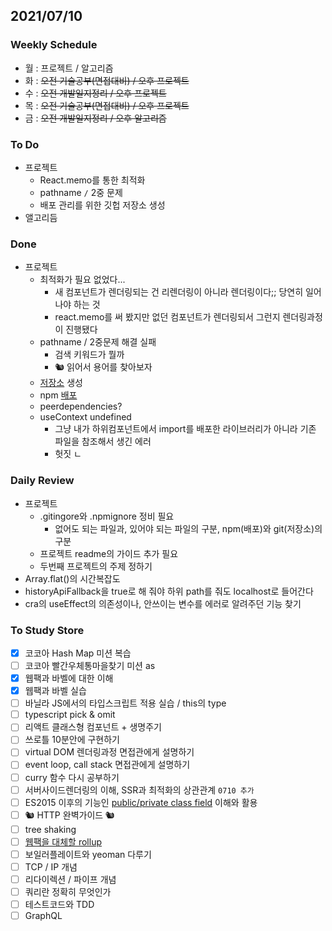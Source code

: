 ## 2021/07/10

### Weekly Schedule

- 월 : 프로젝트 / 알고리즘
- 화 : ~~오전 기술공부(면접대비) / 오후 프로젝트~~
- 수 : ~~오전 개발일지정리 / 오후 프로젝트~~
- 목 : ~~오전 기술공부(면접대비) / 오후 프로젝트~~
- 금 : ~~오전 개발일지정리 / 오후 알고리즘~~

### To Do

- 프로젝트
  - React.memo를 통한 최적화
  - pathname `/` 2중 문제
  - 배포 관리를 위한 깃헙 저장소 생성
- 앨고리듬  

### Done

- 프로젝트
  - 최적화가 필요 없었다...
    - 새 컴포넌트가 렌더링되는 건 리렌더링이 아니라 렌더링이다;; 당연히 일어나야 하는 것
    - react.memo를 써 봤지만 없던 컴포넌트가 렌더링되서 그런지 렌더링과정이 진행됐다
  - pathname / 2중문제 해결 실패
    - 검색 키워드가 뭘까
    - 🐿️ 읽어서 용어를 찾아보자
  - [저장소](https://github.com/GleamingStar/toy-react-router) 생성
  - npm [배포](https://www.npmjs.com/package/toy-react-router)
  - peerdependencies?
  - useContext undefined
    - 그냥 내가 하위컴포넌트에서 import를 배포한 라이브러리가 아니라 기존 파일을 참조해서 생긴 에러
    - 헛짓 ㄴ

### Daily Review

- 프로젝트
  - .gitingore와 .npmignore 정비 필요
    - 없어도 되는 파일과, 있어야 되는 파일의 구분, npm(배포)와 git(저장소)의 구분
  - 프로젝트 readme의 가이드 추가 필요
  - 두번째 프로젝트의 주제 정하기
- Array.flat()의 시간복잡도
- historyApiFallback을 true로 해 줘야 하위 path를 줘도 localhost로 들어간다
- cra의 useEffect의 의존성이나, 안쓰이는 변수를 에러로 알려주던 기능 찾기

### To Study Store

- [x] 코코아 Hash Map 미션 복습
- [ ] 코코아 빨간우체통마을찾기 미션 as
- [x] 웹팩과 바벨에 대한 이해
- [x] 웹팩과 바벨 실습
- [ ] 바닐라 JS에서의 타입스크립트 적용 실습 / this의 type
- [ ] typescript pick & omit
- [ ] 리액트 클래스형 컴포넌트 + 생명주기
- [ ] 쓰로틀 10분안에 구현하기
- [ ] virtual DOM 렌더링과정 면접관에게 설명하기
- [ ] event loop, call stack 면접관에게 설명하기
- [ ] curry 함수 다시 공부하기
- [ ] 서버사이드렌더링의 이해, SSR과 최적화의 상관관계 `0710 추가`
- [ ] ES2015 이후의 기능인 [public/private class field](https://github.com/tc39/proposal-class-fields) 이해와 활용
- [ ] 🐿️ HTTP 완벽가이드 🐿️
- [ ] tree shaking
- [ ] [웹팩을 대체할 rollup](https://medium.com/naver-fe-platform/webpack%EC%97%90%EC%84%9C-rollup%EC%A0%84%ED%99%98%EA%B8%B0-137dc45cbc38)
- [ ] 보일러플레이트와 yeoman 다루기
- [ ] TCP / IP 개념
- [ ] 리다이렉션 / 파이프 개념
- [ ] 쿼리란 정확히 무엇인가
- [ ] 테스트코드와 TDD
- [ ] GraphQL
